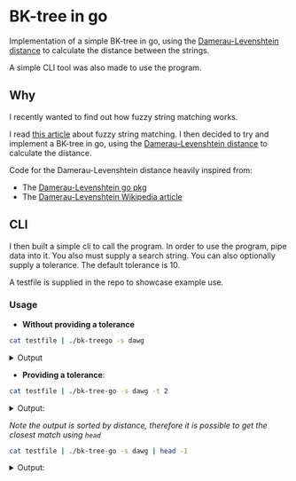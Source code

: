 # BK-tree in go

Implementation of a simple BK-tree in go, using the [Damerau-Levenshtein distance](https://en.wikipedia.org/wiki/Damerau%E2%80%93Levenshtein_distance) to calculate the distance between the strings.

A simple CLI tool was also made to use the program.

## Why

I recently wanted to find out how fuzzy string matching works.

I read [this article](https://medium.com/data-science-in-your-pocket/fuzzy-matching-algorithms-explained-e0ff30cc00ca) about fuzzy string matching. I then decided to try and implement a BK-tree in go, using the [Damerau-Levenshtein distance](https://en.wikipedia.org/wiki/Damerau%E2%80%93Levenshtein_distance) to calculate the distance.

Code for the Damerau-Levenshtein distance heavily inspired from:

- The [Damerau-Levenshtein go pkg](https://pkg.go.dev/github.com/lmas/Damerau-Levenshtein)
- The [Damerau-Levenshtein Wikipedia article](https://en.wikipedia.org/wiki/Damerau%E2%80%93Levenshtein_distance)

## CLI

I then built a simple cli to call the program. In order to use the program, pipe data into it. You also must supply a search string. You can also optionally supply a tolerance. The default tolerance is 10.

A testfile is supplied in the repo to showcase example use.

### Usage

- **Without providing a tolerance**

```sh
cat testfile | ./bk-treego -s dawg
```

<details>
<summary>Output</summary>

```
dog
cat
lion
mouse
tiger
turtle
elephant
```

</details>

- **Providing a tolerance**:

```sh
cat testfile | ./bk-tree-go -s dawg -t 2
```

<details>
<summary>Output:</summary>

```
dog
```

</details>

_Note the output is sorted by distance, therefore it is possible to get the closest match using `head`_

```sh
cat testfile | ./bk-tree-go -s dawg | head -1
```

<details>
<summary>Output:</summary>

```
dog
```

</details>
